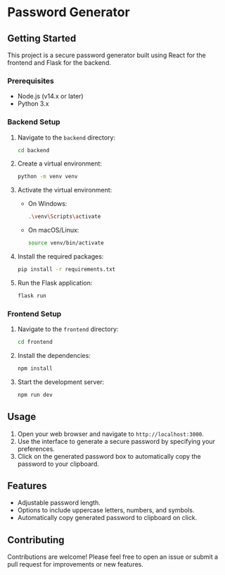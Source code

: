 # Password Generator

## Getting Started

This project is a secure password generator built using React for the frontend and Flask for the backend.

### Prerequisites

- Node.js (v14.x or later)
- Python 3.x

### Backend Setup

1. Navigate to the `backend` directory:
    ```sh
    cd backend
    ```

2. Create a virtual environment:
    ```sh
    python -m venv venv
    ```

3. Activate the virtual environment:
    - On Windows:
        ```sh
        .\venv\Scripts\activate
        ```
    - On macOS/Linux:
        ```sh
        source venv/bin/activate
        ```

4. Install the required packages:
    ```sh
    pip install -r requirements.txt
    ```

5. Run the Flask application:
    ```sh
    flask run
    ```

### Frontend Setup

1. Navigate to the `frontend` directory:
    ```sh
    cd frontend
    ```

2. Install the dependencies:
    ```sh
    npm install
    ```

3. Start the development server:
    ```sh
    npm run dev
    ```

## Usage

1. Open your web browser and navigate to `http://localhost:3000`.
2. Use the interface to generate a secure password by specifying your preferences.
3. Click on the generated password box to automatically copy the password to your clipboard.

## Features

- Adjustable password length.
- Options to include uppercase letters, numbers, and symbols.
- Automatically copy generated password to clipboard on click.

## Contributing

Contributions are welcome! Please feel free to open an issue or submit a pull request for improvements or new features.
